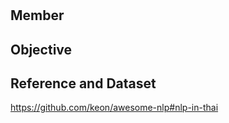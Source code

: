 #

## Member

## Objective

## Reference and Dataset
https://github.com/keon/awesome-nlp#nlp-in-thai